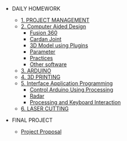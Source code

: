 - DAILY HOMEWORK

  - [1. PROJECT MANAGEMENT](PM/Howtobuild/githubpage.md)
  - [2. Computer Aided Design](PM/CAD/cad.md)
    - [Fusion 360](PM/CAD/fusion_360.md)
    - [Cardan Joint](PM/CAD/cardan_joint.md)
    - [3D Model using Plugins](PM/CAD/fg.md)
    - [Parameter](PM/CAD/parameter/parameter.md)
    - [Practices](PM/CAD/practicecad.md)
    - [Other software](PM/CAD/Other_software.md)
  - [3. ARDUINO](PM/AD/arduino.md)
  - [4. 3D PRINTING](PM/3D_print/3d_print.md)
  - [5. Interface Application Programming](PM/IPA/programing.md)
       - [Control Arduino Using Processing](PM/IPA/led/led.md)
       - [Radar](PM/IPA/Radar/radar.md)
       - [Processing and Keyboard  Interaction](PM/IPA/game/processing_game.md)
  - [6. LASER CUTTING](PM/Laser_cutting/laser_cutting.md)
  
- FINAL PROJECT
  - [Project Proposal](FINALPROJECT/proposal/proposal.md)
